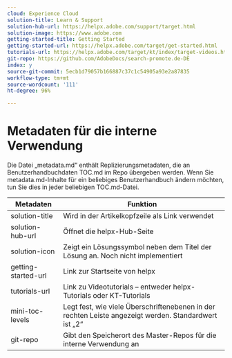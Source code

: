 ```yaml
---
cloud: Experience Cloud
solution-title: Learn & Support
solution-hub-url: https://helpx.adobe.com/support/target.html
solution-image: https://www.adobe.com
getting-started-title: Getting Started
getting-started-url: https://helpx.adobe.com/target/get-started.html
tutorials-url: https://helpx.adobe.com/target/kt/index/target-videos.html
git-repo: https://github.com/AdobeDocs/search-promote.de-DE
index: y
source-git-commit: 5ecb1d79057b166887c37c1c54905a93e2a87835
workflow-type: tm+mt
source-wordcount: '111'
ht-degree: 96%

---
```



# Metadaten für die interne Verwendung

Die Datei „metadata.md“ enthält Replizierungsmetadaten, die an Benutzerhandbuchdaten TOC.md im Repo übergeben werden. Wenn Sie metadata.md-Inhalte für ein beliebiges Benutzerhandbuch ändern möchten, tun Sie dies in jeder beliebigen TOC.md-Datei.

| Metadaten | Funktion |
|--- |--- |
| solution-title | Wird in der Artikelkopfzeile als Link verwendet |
| solution-hub-url | Öffnet die helpx-Hub-Seite |
| solution-icon | Zeigt ein Lösungssymbol neben dem Titel der Lösung an. Noch nicht implementiert |
| getting-started-url | Link zur Startseite von helpx |
| tutorials-url | Link zu Videotutorials – entweder helpx-Tutorials oder KT-Tutorials |
| mini-toc-levels | Legt fest, wie viele Überschriftenebenen in der rechten Leiste angezeigt werden. Standardwert ist „2“ |
| git-repo | Gibt den Speicherort des Master-Repos für die interne Verwendung an |
